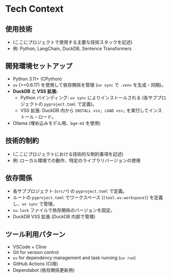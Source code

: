 # Tech Context

## 使用技術

- (ここにプロジェクトで使用する主要な技術スタックを記述)
- 例: Python, LangChain, DuckDB, Sentence Transformers

## 開発環境セットアップ

- Python 3.11+ (CPython)
- `uv` (>=0.6.17) を使用して依存関係を管理 (`uv sync` で `.venv` を生成・同期)。
- **DuckDB と VSS 拡張:**
    - Python バインディング: `uv sync` によりインストールされる (各サブプロジェクトの `pyproject.toml` で定義)。
    - VSS 拡張: DuckDB 内から `INSTALL vss; LOAD vss;` を実行してインストール・ロード。
- Ollama (埋め込みモデル用、`bge-m3` を使用)

## 技術的制約

- (ここにプロジェクトにおける技術的な制約事項を記述)
- 例: ローカル環境での動作、特定のライブラリバージョンの使用

## 依存関係

- 各サブプロジェクト (`src/*`) の `pyproject.toml` で定義。
- ルートの `pyproject.toml` でワークスペース (`[tool.uv.workspace]`) を定義し、`uv sync` で管理。
- `uv.lock` ファイルで依存関係のバージョンを固定。
- DuckDB VSS 拡張 (DuckDB 内部で管理)

## ツール利用パターン

- VSCode + Cline
- Git for version control
- `uv` for dependency management and task running (`uv run`)
- GitHub Actions (CI用)
- Dependabot (依存関係更新用)
